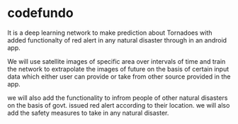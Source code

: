 # codefundo
It is a deep learning network to make prediction about Tornadoes with added functionalty of red alert in any natural disaster through in an android app.

We will use satellite images of specific area over intervals of time and train the network to extrapolate the images of future on the basis of certain input data which either user can provide or take from other source provided in the app. 

we will also add the functionality to infrom people of other natural disasters on the basis of govt. issued red alert according to their location. we will also add the safety measures to take in any natural disaster.
